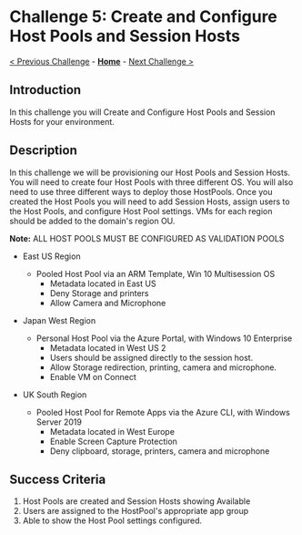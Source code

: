 # Challenge 5: Create and Configure Host Pools and Session Hosts

[< Previous Challenge](./04-Create-Manage-Images.md) - **[Home](../README.md)** - [Next Challenge >](./06-Implement-Manage-FsLogix.md)

## Introduction

In this challenge you will Create and Configure Host Pools and Session Hosts for your environment. 

## Description

In this challenge we will be provisioning our Host Pools and Session Hosts. You will need to create four Host Pools with three different OS. You will also need to use three different ways to deploy those HostPools.
Once you created the Host Pools you will need to add Session Hosts, assign users to the Host Pools, and configure Host Pool settings. VMs for each region should be added to the domain's region OU. 

**Note:** ALL HOST POOLS MUST BE CONFIGURED AS VALIDATION POOLS
* East US Region
    * Pooled Host Pool via an ARM Template, Win 10 Multisession OS
        * Metadata located in East US
        * Deny Storage and printers
        * Allow Camera and Microphone 
    
* Japan West Region 
    * Personal Host Pool via the Azure Portal, with Windows 10 Enterprise
        * Metadata located in West US 2
        * Users should be assigned directly to the session host. 
        * Allow Storage redirection, printing, camera and microphone. 
        * Enable VM on Connect 

* UK South Region
    * Pooled Host Pool for Remote Apps via the Azure CLI, with Windows Server 2019
        * Metadata located in West Europe
        * Enable Screen Capture Protection 
        * Deny clipboard, storage, printers, camera and microphone
    




## Success Criteria

1. Host Pools are created and Session Hosts showing Available
1. Users are assigned to the HostPool's appropriate app group
1. Able to show the Host Pool settings configured. 

 


